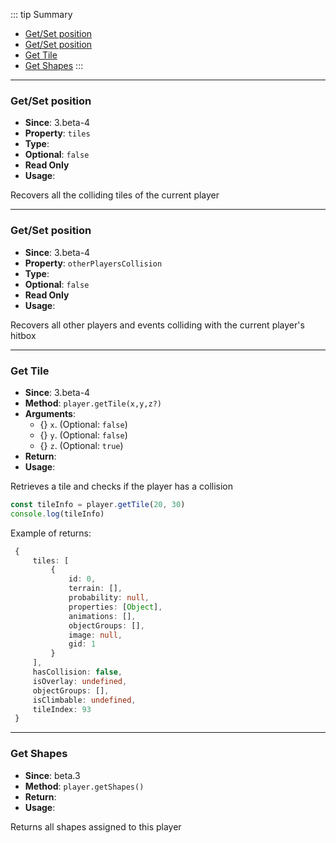::: tip Summary
- [Get/Set position](#get-set-position)
- [Get/Set position](#get-set-position)
- [Get Tile](#get-tile)
- [Get Shapes](#get-shapes)
:::
---
### Get/Set position
- **Since**: 3.beta-4
- **Property**: `tiles`
- **Type**: <Type type=' TileInfo[] ' />
- **Optional**: `false`
- **Read Only** 
- **Usage**:



Recovers all the colliding tiles of the current player 


---
### Get/Set position
- **Since**: 3.beta-4
- **Property**: `otherPlayersCollision`
- **Type**: <Type type='  <a href="/commands/common.html">RpgPlayer</a> | Rpgvent)[] ' />
- **Optional**: `false`
- **Read Only** 
- **Usage**:



Recovers all other players and events colliding with the current player's hitbox


---
### Get Tile
- **Since**: 3.beta-4
- **Method**: `player.getTile(x,y,z?)`
- **Arguments**:
    - {<Type type='number' />} `x`.  (Optional: `false`)
    - {<Type type='number' />} `y`.  (Optional: `false`)
    - {<Type type='number' />} `z`.  (Optional: `true`)
- **Return**: <Type type='object' />   
- **Usage**:


Retrieves a tile and checks if the player has a collision

```ts
const tileInfo = player.getTile(20, 30)
console.log(tileInfo)
```

Example of returns: 

```ts
 {
     tiles: [
         {
             id: 0,
             terrain: [],
             probability: null,
             properties: [Object],
             animations: [],
             objectGroups: [],
             image: null,
             gid: 1
         }
     ],
     hasCollision: false,
     isOverlay: undefined,
     objectGroups: [],
     isClimbable: undefined,
     tileIndex: 93
 }
 ```


---
### Get Shapes
- **Since**: beta.3
- **Method**: `player.getShapes()`
- **Return**: <Type type=' <a href="/classes/shape">RpgShape</a>[]' />   
- **Usage**:


Returns all shapes assigned to this player

